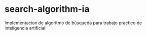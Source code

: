 # search-algorithm-ia
Implementacion de algoritmo de búsqueda para trabajo practico de inteligencia artificial
